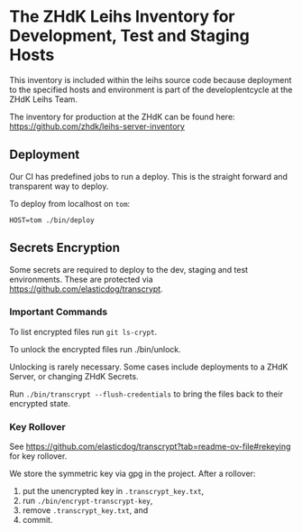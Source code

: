 The ZHdK Leihs Inventory for Development, Test and Staging Hosts
================================================================

This inventory is included within the leihs source code because deployment to
the specified hosts and environment is part of the developlentcycle at the ZHdK
Leihs Team.

The inventory for production at the ZHdK can be found here:
https://github.com/zhdk/leihs-server-inventory


Deployment
----------

Our CI has predefined jobs to run a deploy. This is the straight forward and
transparent way to deploy.

To deploy from localhost on `tom`:

    HOST=tom ./bin/deploy




Secrets Encryption
------------------

Some secrets are required to deploy to the dev, staging and test environments.
These are protected via https://github.com/elasticdog/transcrypt.

### Important Commands

To list encrypted files run `git ls-crypt`.

To unlock the encrypted files run ./bin/unlock.

Unlocking is rarely necessary. Some cases include deployments to a ZHdK Server,
or changing ZHdK Secrets.

Run `./bin/transcrypt --flush-credentials` to bring the files back to their encrypted state.

### Key Rollover

See https://github.com/elasticdog/transcrypt?tab=readme-ov-file#rekeying for key rollover.

We store the symmetric key via gpg in the project. After a rollover:

1. put the unencrypted key in `.transcrypt_key.txt`,
2. run `./bin/encrypt-transcrypt-key`,
3. remove `.transcrypt_key.txt`, and
4. commit.

